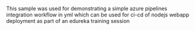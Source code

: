 This sample was used for demonstrating a simple azure pipelines integration workflow in yml which can be used for ci-cd of nodejs webapp deployment as part of an edureka training session

